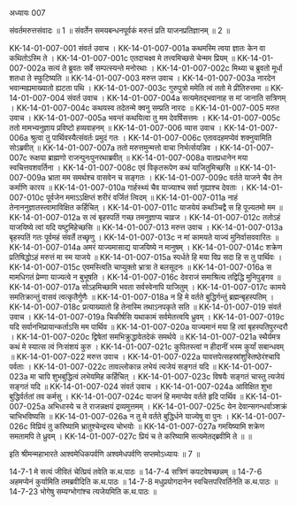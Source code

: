 अध्यायः 007

संवर्तमरुत्तसंवादः ॥ 1 ॥ संवर्तेन समयबन्धनपूर्वकं मरुत्तं प्रति याजनप्रतिज्ञानम् ॥ 2 ॥

KK-14-01-007-001	संवर्त उवाच ।
KK-14-01-007-001a	कथमस्मि त्वया ज्ञातः केन वा कथितोऽस्मि ते ।
KK-14-01-007-001c	एतदाचक्ष्व मे तत्त्वमिच्छसे चेन्मम प्रियम् ॥
KK-14-01-007-002a	सत्यं ते ब्रुवतः सर्वे सम्पत्स्यन्ते मनोरथाः ।
KK-14-01-007-002c	मिथ्या च ब्रुवतो मूर्धा शतधा ते स्फुटिष्यति ॥
KK-14-01-007-003	मरुत्त उवाच ।
KK-14-01-007-003a	नारदेन भवान्मह्यमाख्यातो ह्यटता पथि ।
KK-14-01-007-003c	गुरुपुत्रो ममेति त्वं ततो मे प्रीतिरुत्तमा ॥
KK-14-01-007-004	संवर्त उवाच ।
KK-14-01-007-004a	सत्यमेतद्भवानाह स मां जानाति सत्रिणम् ।
KK-14-01-007-004c	कथयस्व तदेतन्मे क्वनु सम्प्रति नारदः ॥
KK-14-01-007-005	मरुत उवाच ।
KK-14-01-007-005a	भवन्तं कथयित्वा तु मम देवर्षिसत्तमः ।
KK-14-01-007-005c	ततो मामभ्यनुज्ञाय प्रविष्टो हव्यवाहनम् ॥
KK-14-01-007-006	व्यास उवाच ।
KK-14-01-007-006a	श्रुत्वा तु पार्थिवस्यैत्संवर्तः प्रमुदं गतः ।
KK-14-01-007-006c	एतावदहमप्येवं शक्नुयामिति सोऽब्रवीत् ॥
KK-14-01-007-007a	ततो मरुत्तमुन्मत्तो वाचा निर्भर्त्सयन्निव ।
KK-14-01-007-007c	रूक्षया ब्राह्मणो राजन्पुनःपुनरथाब्रवीत् ॥
KK-14-01-007-008a	वातप्रधानेन मया स्वचित्तवशवर्तिना ।
KK-14-01-007-008c	एवं विकृतरूपेण कथं याजितुमिच्छसि ॥
KK-14-01-007-009a	भ्राता मम समर्थश्च वासवेन च सङ्गतः ।
KK-14-01-007-009c	वर्तते याजने चैव तेन कर्माणि कारय ॥
KK-14-01-007-010a	गार्हस्थ्यं चैव याज्याश्च सर्वा गृह्याश्च देवताः ।
KK-14-01-007-010c	पूर्वजेन ममाऽऽक्षिप्तं शरीरं वर्जितं त्विदम् ॥
KK-14-01-007-011a	नाहं तेनाननुज्ञातस्त्वामाविक्षित कर्हिचित् ।
KK-14-01-007-011c	याजयेयं कथञ्चिद्वै स हि पूज्यतमो मम ॥
KK-14-01-007-012a	स त्वं बृहस्पतिं गच्छ तमनुज्ञाप्य चाव्रज ।
KK-14-01-007-012c	ततोऽहं याजयिष्ये त्वां यदि यष्टुमिहेच्छसि ॥
KK-14-01-007-013	मरुत्त उवाच ।
KK-14-01-007-013a	बृहस्पतिं गतः पूर्वमहं संवर्ते तच्छृणु ।
KK-14-01-007-013c	न मां कामयते याज्यं मुनिर्वासववारितः ॥
KK-14-01-007-014a	अमरं याज्यमासाद्य याजयिष्ये न मानुषम् ।
KK-14-01-007-014c	शक्रेण प्रतिषिद्धोऽहं मरुत्तं मा स्म याजये ॥
KK-14-01-007-015a	स्पर्धते हि मया विप्र सदा हि स तु पार्थिवः ।
KK-14-01-007-015c	एवमस्त्विति चाप्युक्तो भ्रात्रा ते बलसूदनः ॥
KK-14-01-007-016a	स मामधिगतं प्रेम्णा याज्यत्वे न बुभूषति ।
KK-14-01-007-016c	देवराजं समाश्रित्य तद्विद्धि मुनिपुङ्गव ॥
KK-14-01-007-017a	सोऽहमिच्छामि भवता सर्वस्वेनापि याजितुम् ।
KK-14-01-007-017c	कामये समतिक्रान्तुं वासवं त्वत्कृतैर्गुणैः ॥
KK-14-01-007-018a	न हि मे वर्तते बुद्धिर्गन्तुं ब्रह्मन्बृहस्पतिम् ।
KK-14-01-007-018c	प्रत्याख्यातो हि तेनास्मि तथाऽनपकृते सति ॥
KK-14-01-007-019	संवर्त उवाच ।
KK-14-01-007-019a	चिकीर्षसि यथाकामं सर्वमेतत्त्वयि ध्रुवम् ।
KK-14-01-007-019c	यदि सर्वानभिप्रायान्कर्ताऽसि मम पार्थिव ॥
KK-14-01-007-020a	याज्यमानं मया हि त्वां बृहस्पतिपुरन्दरौ ।
KK-14-01-007-020c	द्विषेतां समभिक्रुद्धावेतदेकं समर्थये ॥
KK-14-01-007-021a	स्थैर्यमत्र कथं मे स्यात्स त्वं निःसंशयं कुरु ।
KK-14-01-007-021c	कुपितस्त्वां न हीदानीं भस्म कुर्यां सबान्धवम् ॥
KK-14-01-007-022	मरुत्त उवाच ।
KK-14-01-007-022a	यावत्तपेत्सहस्रांशुस्तिष्ठेरंश्चापि पर्वताः ।
KK-14-01-007-022c	तावल्लोकान्न लभेयं त्यजेयं सङ्गतं यदि ॥
KK-14-01-007-023a	मा चापि शुभबुद्धित्वं लभेयमिह कर्हिचित् ।
KK-14-01-007-023c	विषयैः सङ्गतं चास्तु त्यजेयं सङ्गतं यदि ॥
KK-14-01-007-024	संवर्त उवाच ।
KK-14-01-007-024a	आविक्षित शुभा बुद्धिर्वर्ततां तव कर्मसु ।
KK-14-01-007-024c	याजनं हि ममाप्येव वर्तते हृदि पार्थिव ॥
KK-14-01-007-025a	अभिधास्ये च ते राजन्नक्षयं द्रव्यमुत्तमम् ।
KK-14-01-007-025c	येन देवान्सगन्धर्वाञ्शक्रं चाभिभविष्यसि ॥
KK-14-01-007-026a	न तु मे वर्तते बुद्धिर्धने याज्येषु वा पुनः ।
KK-14-01-007-026c	विप्रियं तु करिष्यामि भ्रातुश्चेन्द्रस्य चोभयोः ॥
KK-14-01-007-027a	गमयिष्यामि शक्रेण समतामपि ते ध्रुवम् ।
KK-14-01-007-027c	प्रियं च ते करिष्यामि सत्यमेतद्ब्रवीमि ते ॥ ॥

इति श्रीमन्महाभारते आश्वमेधिकपर्वणि अश्वमेधपर्वणि सप्तमोऽध्यायः ॥ 7 ॥

14-7-1 मे सत्यं जीवितं चेत्प्रियं तवेति क.थ.पाठः ॥ 14-7-4 सत्रिणं कपटवेषच्छन्नम् ॥ 14-7-6 अहमप्येनं कुर्यामिति तमब्रवीदिति क.थ.पाठः ॥ 14-7-8 मधुप्रयोगदानेन स्वचित्तपरिवर्तिनेति क.थ.पाठः ॥ 14-7-23 भोगेषु सम्यग्भोगांश्च त्यजेयमिति क.थ.पाठः ॥
